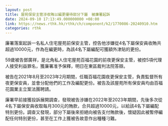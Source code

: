 ```yaml
---
layout: post
title: 屋苑保安主管涉收賄以編更優待部分下屬　被廉署起訴
date: 2024-09-10 17:13:49.000000000 +08:00
link: https://news.rthk.hk/rthk/ch/component/k2/1770086-20240910.htm
categories: rthk
---
```


廉署落案起訴一名私人住宅屋苑前保安主管，控告他涉嫌從4名下屬保安員收賄共超過10000元，作為在編更時，為該4名下屬編配可獲額外津貼的更份。

59歲被告鄧廣祥，是北角私人住宅屋苑百福花園的前夜更保安主管，被控5項代理人接受利益罪名，獲廉署准予保釋，明日在東區裁判法院答辯。

被告在2021年8月至2023年2月期間，任職百福花園夜更保安主管，負責監督所有夜更保安員，並會分配他們的工作及編配更份。被告及該屋苑所有保安員均由百福花園業主立案法團聘請。

廉署早前接獲投訴展開調查，發現被告涉嫌在2022年至2023年期間，先後多次從4名下屬保安員收取每月300元的賄款，合共超過10000元，以給該4名下屬編配特別更份。調查又發現，部分下屬後來拒絕向被告支付賄款後，懷疑因此被暫停編配任何特別更份，甚至在工作上獲被告故意作出種種刁難。
